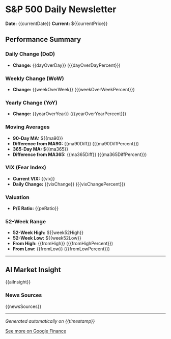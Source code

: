 # S&P 500 Daily Newsletter

**Date:** {{currentDate}}
**Current:** ${{currentPrice}}

## Performance Summary

### Daily Change (DoD)
- **Change:** {{dayOverDay}} ({{dayOverDayPercent}})

### Weekly Change (WoW)
- **Change:** {{weekOverWeek}} ({{weekOverWeekPercent}})

### Yearly Change (YoY)
- **Change:** {{yearOverYear}} ({{yearOverYearPercent}})

### Moving Averages
- **90-Day MA:** ${{ma90}}
- **Difference from MA90:** {{ma90Diff}} ({{ma90DiffPercent}})
- **365-Day MA:** ${{ma365}}
- **Difference from MA365:** {{ma365Diff}} ({{ma365DiffPercent}})

### VIX (Fear Index)
- **Current VIX:** {{vix}}
- **Daily Change:** {{vixChange}} ({{vixChangePercent}})

### Valuation
- **P/E Ratio:** {{peRatio}}

### 52-Week Range
- **52-Week High:** ${{week52High}}
- **52-Week Low:** ${{week52Low}}
- **From High:** {{fromHigh}} ({{fromHighPercent}})
- **From Low:** {{fromLow}} ({{fromLowPercent}})

---

## AI Market Insight

{{aiInsight}}

### News Sources
{{newsSources}}

---

*Generated automatically on {{timestamp}}*

[See more on Google Finance](https://www.google.com/finance/quote/.INX:INDEXSP)
